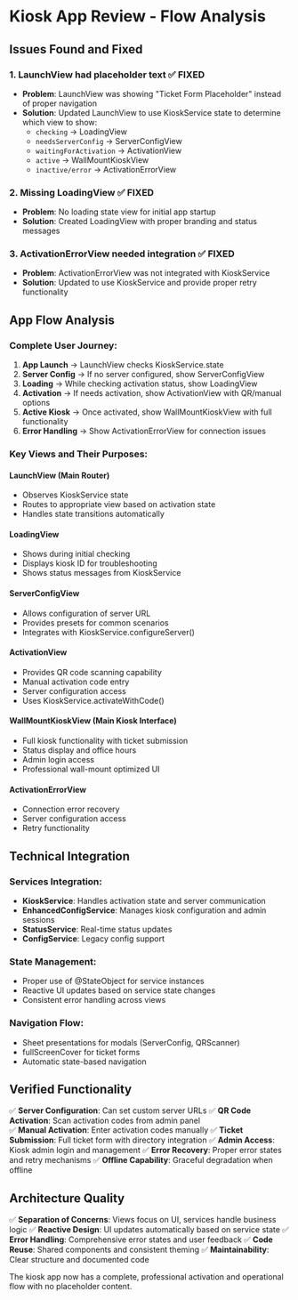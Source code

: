 # Kiosk App Review - Flow Analysis

## Issues Found and Fixed

### 1. **LaunchView had placeholder text** ✅ FIXED
- **Problem**: LaunchView was showing "Ticket Form Placeholder" instead of proper navigation
- **Solution**: Updated LaunchView to use KioskService state to determine which view to show:
  - `checking` → LoadingView
  - `needsServerConfig` → ServerConfigView  
  - `waitingForActivation` → ActivationView
  - `active` → WallMountKioskView
  - `inactive/error` → ActivationErrorView

### 2. **Missing LoadingView** ✅ FIXED
- **Problem**: No loading state view for initial app startup
- **Solution**: Created LoadingView with proper branding and status messages

### 3. **ActivationErrorView needed integration** ✅ FIXED
- **Problem**: ActivationErrorView was not integrated with KioskService
- **Solution**: Updated to use KioskService and provide proper retry functionality

## App Flow Analysis

### Complete User Journey:
1. **App Launch** → LaunchView checks KioskService.state
2. **Server Config** → If no server configured, show ServerConfigView
3. **Loading** → While checking activation status, show LoadingView
4. **Activation** → If needs activation, show ActivationView with QR/manual options
5. **Active Kiosk** → Once activated, show WallMountKioskView with full functionality
6. **Error Handling** → Show ActivationErrorView for connection issues

### Key Views and Their Purposes:

#### LaunchView (Main Router)
- Observes KioskService state
- Routes to appropriate view based on activation state
- Handles state transitions automatically

#### LoadingView  
- Shows during initial checking
- Displays kiosk ID for troubleshooting
- Shows status messages from KioskService

#### ServerConfigView
- Allows configuration of server URL
- Provides presets for common scenarios
- Integrates with KioskService.configureServer()

#### ActivationView
- Provides QR code scanning capability
- Manual activation code entry
- Server configuration access
- Uses KioskService.activateWithCode()

#### WallMountKioskView (Main Kiosk Interface)
- Full kiosk functionality with ticket submission
- Status display and office hours
- Admin login access
- Professional wall-mount optimized UI

#### ActivationErrorView
- Connection error recovery
- Server configuration access
- Retry functionality

## Technical Integration

### Services Integration:
- **KioskService**: Handles activation state and server communication
- **EnhancedConfigService**: Manages kiosk configuration and admin sessions
- **StatusService**: Real-time status updates
- **ConfigService**: Legacy config support

### State Management:
- Proper use of @StateObject for service instances
- Reactive UI updates based on service state changes
- Consistent error handling across views

### Navigation Flow:
- Sheet presentations for modals (ServerConfig, QRScanner)
- fullScreenCover for ticket forms
- Automatic state-based navigation

## Verified Functionality

✅ **Server Configuration**: Can set custom server URLs
✅ **QR Code Activation**: Scan activation codes from admin panel  
✅ **Manual Activation**: Enter activation codes manually
✅ **Ticket Submission**: Full ticket form with directory integration
✅ **Admin Access**: Kiosk admin login and management
✅ **Error Recovery**: Proper error states and retry mechanisms
✅ **Offline Capability**: Graceful degradation when offline

## Architecture Quality

✅ **Separation of Concerns**: Views focus on UI, services handle business logic
✅ **Reactive Design**: UI updates automatically based on service state
✅ **Error Handling**: Comprehensive error states and user feedback
✅ **Code Reuse**: Shared components and consistent theming
✅ **Maintainability**: Clear structure and documented code

The kiosk app now has a complete, professional activation and operational flow with no placeholder content.
